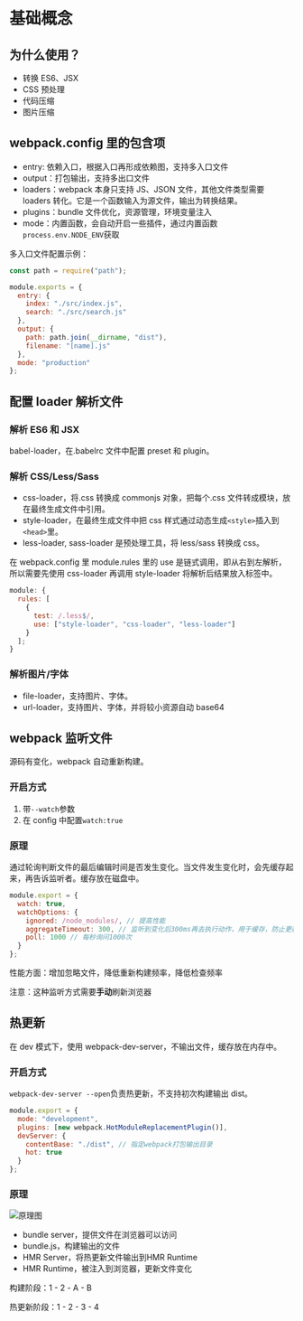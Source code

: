 # 基础概念

## 为什么使用？

- 转换 ES6、JSX
- CSS 预处理
- 代码压缩
- 图片压缩

## webpack.config 里的包含项

- entry: 依赖入口，根据入口再形成依赖图，支持多入口文件
- output：打包输出，支持多出口文件
- loaders：webpack 本身只支持 JS、JSON 文件，其他文件类型需要 loaders 转化。它是一个函数输入为源文件，输出为转换结果。
- plugins：bundle 文件优化，资源管理，环境变量注入
- mode：内置函数，会自动开启一些插件，通过内置函数`process.env.NODE_ENV`获取

多入口文件配置示例：

```javascript
const path = require("path");

module.exports = {
  entry: {
    index: "./src/index.js",
    search: "./src/search.js"
  },
  output: {
    path: path.join(__dirname, "dist"),
    filename: "[name].js"
  },
  mode: "production"
};
```

## 配置 loader 解析文件

### 解析 ES6 和 JSX

babel-loader，在.babelrc 文件中配置 preset 和 plugin。

### 解析 CSS/Less/Sass

- css-loader，将.css 转换成 commonjs 对象，把每个.css 文件转成模块，放在最终生成文件中引用。
- style-loader，在最终生成文件中把 css 样式通过动态生成`<style>`插入到`<head>`里。
- less-loader, sass-loader 是预处理工具，将 less/sass 转换成 css。

在 webpack.config 里 module.rules 里的 use 是链式调用，即从右到左解析，所以需要先使用 css-loader 再调用 style-loader 将解析后结果放入标签中。

```javascript
module: {
  rules: [
    {
      test: /.less$/,
      use: ["style-loader", "css-loader", "less-loader"]
    }
  ];
}
```

### 解析图片/字体

- file-loader，支持图片、字体。
- url-loader，支持图片、字体，并将较小资源自动 base64

## webpack 监听文件

源码有变化，webpack 自动重新构建。

### 开启方式

1. 带`--watch`参数
2. 在 config 中配置`watch:true`

### 原理

通过轮询判断文件的最后编辑时间是否发生变化。当文件发生变化时，会先缓存起来，再告诉监听者。缓存放在磁盘中。

```javascript
module.export = {
  watch: true,
  watchOptions: {
    ignored: /node_modules/, // 提高性能
    aggregateTimeout: 300, // 监听到变化后300ms再去执行动作，用于缓存，防止更新太快
    poll: 1000 // 每秒询问1000次
  }
};
```

性能方面：增加忽略文件，降低重新构建频率，降低检查频率

注意：这种监听方式需要**手动**刷新浏览器

## 热更新

在 dev 模式下，使用 webpack-dev-server，不输出文件，缓存放在内存中。

### 开启方式

`webpack-dev-server --open`负责热更新，不支持初次构建输出 dist。

```javascript
module.export = {
  mode: "development",
  plugins: [new webpack.HotModuleReplacementPlugin()],
  devServer: {
    contentBase: "./dist", // 指定webpack打包输出目录
    hot: true
  }
};
```

### 原理

![原理图](http://ww4.sinaimg.cn/large/006tNc79ly1g3yf72gnnqj312w0g40tw.jpg)

- bundle server，提供文件在浏览器可以访问
- bundle.js，构建输出的文件
- HMR Server，将热更新文件输出到HMR Runtime
- HMR Runtime，被注入到浏览器，更新文件变化

构建阶段：1 - 2 - A - B

热更新阶段：1 - 2 - 3 - 4
